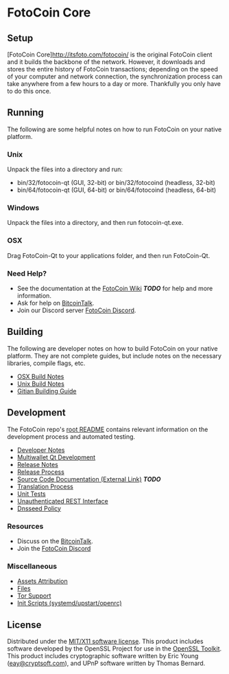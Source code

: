 FotoCoin Core
=========

Setup
-----

[FotoCoin Core]http://itsfoto.com/fotocoin/ is the original FotoCoin client and it builds the backbone of the network. However, it downloads and stores the entire history of FotoCoin transactions; depending on the speed of your computer and network connection, the synchronization process can take anywhere from a few hours to a day or more. Thankfully you only have to do this once.

Running
-------
The following are some helpful notes on how to run FotoCoin on your native platform.

### Unix

Unpack the files into a directory and run:

- bin/32/fotocoin-qt (GUI, 32-bit) or bin/32/fotocoind (headless, 32-bit)
- bin/64/fotocoin-qt (GUI, 64-bit) or bin/64/fotocoind (headless, 64-bit)

### Windows

Unpack the files into a directory, and then run fotocoin-qt.exe.

### OSX

Drag FotoCoin-Qt to your applications folder, and then run FotoCoin-Qt.

### Need Help?

* See the documentation at the [FotoCoin Wiki](https://en.bitcoin.it/wiki/Main_Page) ***TODO***
for help and more information.
* Ask for help on [BitcoinTalk](https://bitcointalk.org/index.php?topic=2976421).
* Join our Discord server [FotoCoin Discord](https://discord.gg/DHYsG6j).

Building
--------

The following are developer notes on how to build FotoCoin on your native platform. They are not complete guides, but include notes on the necessary libraries, compile flags, etc.

- [OSX Build Notes](build-osx.md)
- [Unix Build Notes](build-unix.md)
- [Gitian Building Guide](gitian-building.md)

Development
-----------

The FotoCoin repo's [root README](https://github.com/fotocoincoin/fotocoin-core/blob/master/README.md) contains relevant information on the development process and automated testing.

- [Developer Notes](developer-notes.md)
- [Multiwallet Qt Development](multiwallet-qt.md)
- [Release Notes](release-notes.md)
- [Release Process](release-process.md)
- [Source Code Documentation (External Link)](https://dev.visucore.com/bitcoin/doxygen/) ***TODO***
- [Translation Process](translation_process.md)
- [Unit Tests](unit-tests.md)
- [Unauthenticated REST Interface](REST-interface.md)
- [Dnsseed Policy](dnsseed-policy.md)

### Resources

* Discuss on the [BitcoinTalk](https://bitcointalk.org/index.php?topic=2976421).
* Join the [FotoCoin Discord](https://discord.gg/DHYsG6j) 

### Miscellaneous

- [Assets Attribution](assets-attribution.md)
- [Files](files.md)
- [Tor Support](tor.md)
- [Init Scripts (systemd/upstart/openrc)](init.md)

License
-------

Distributed under the [MIT/X11 software license](http://www.opensource.org/licenses/mit-license.php).
This product includes software developed by the OpenSSL Project for use in the [OpenSSL Toolkit](https://www.openssl.org/). This product includes
cryptographic software written by Eric Young ([eay@cryptsoft.com](mailto:eay@cryptsoft.com)), and UPnP software written by Thomas Bernard.
